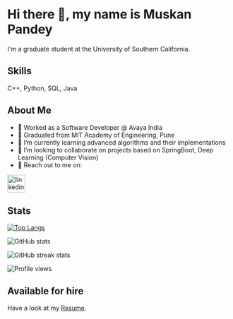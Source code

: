 # Hi there 👋, my name is Muskan Pandey
I'm a graduate student at the University of Southern California.

## Skills
C++, Python, SQL, Java

## About Me
- 🏢 Worked as a Software Developer @ Avaya India
- 🏫 Graduated from MIT Academy of Engineering, Pune  
- 🌱 I’m currently learning advanced algorithms and their implementations 
- 👯 I’m looking to collaborate on projects based on SpringBoot, Deep Learning (Computer Vision)
- 💬 Reach out to me on:

[<img src='https://cdn.jsdelivr.net/npm/simple-icons@3.0.1/icons/linkedin.svg' alt='linkedin' height='40'>](https://www.linkedin.com/in/muskan-pandey)

## Stats
[![Top Langs](https://github-readme-stats.vercel.app/api/top-langs/?username=13muskanp)](https://github.com/anuraghazra/github-readme-stats)

![GitHub stats](https://github-readme-stats.vercel.app/api?username=13muskanp&show_icons=true&count_private=true)  

![GitHub streak stats](https://github-readme-streak-stats.herokuapp.com/?user=13muskanp)  

![Profile views](https://gpvc.arturio.dev/13muskanp)  

## Available for hire
Have a look at my [Resume](https://drive.google.com/file/d/1LZdyslWL4YeZHhI8fuVl5cfCfXI-UqxN/view?usp=share_link).
